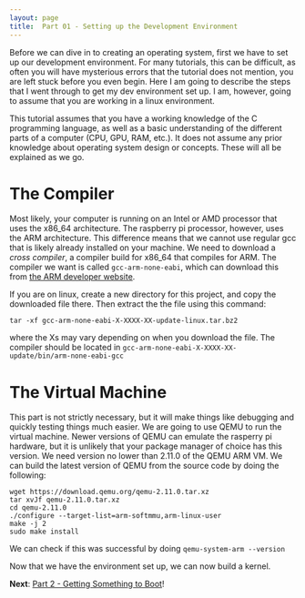 ```yaml
---
layout: page
title:  Part 01 - Setting up the Development Environment
---
```


Before we can dive in to creating an operating system, first we have to set up our development environment.  For many tutorials, this can be difficult, as often you will
have mysterious errors that the tutorial does not mention, you are left stuck before you even begin.  Here I am going to describe the steps that I went through to get my
dev environment set up.  I am, however, going to assume that you are working in a linux environment.

This tutorial assumes that you have a working knowledge of the C programming language, as well as a basic understanding of the different parts of a computer (CPU, GPU, RAM,
etc.).  It does not assume any prior knowledge about operating system design or concepts.  These will all be explained as we go.

# The Compiler

Most likely, your computer is running on an Intel or AMD processor that uses the x86_64 architecture.  The raspberry pi processor, however, uses the ARM architecture.
This difference means that we cannot use regular gcc that is likely already installed on your machine.  We need to download a *cross compiler*, a compiler build for
x86_64 that compiles for ARM.  The compiler we want is called `gcc-arm-none-eabi`, which can download this from [the ARM developer website](https://developer.arm.com/open-source/gnu-toolchain/gnu-rm/downloads).

If you are on linux, create a new directory for this project, and copy the downloaded file there. Then extract the the file using this command:
```
tar -xf gcc-arm-none-eabi-X-XXXX-XX-update-linux.tar.bz2
```
where the Xs may vary depending on when you download the file. The compiler should be located in `gcc-arm-none-eabi-X-XXXX-XX-update/bin/arm-none-eabi-gcc`

# The Virtual Machine

This part is not strictly necessary, but it will make things like debugging and quickly testing things much easier.  We are going to use QEMU to run the virtual machine.
Newer versions of QEMU can emulate the rasperry pi hardware, but it is unlikely that your package manager of choice has this version.  We need version no lower than
2.11.0 of the QEMU ARM VM.  We can build the latest version of QEMU from the source code by doing the following:
```
wget https://download.qemu.org/qemu-2.11.0.tar.xz
tar xvJf qemu-2.11.0.tar.xz
cd qemu-2.11.0
./configure --target-list=arm-softmmu,arm-linux-user
make -j 2
sudo make install
```
We can check if this was successful by doing `qemu-system-arm --version`

Now that we have the environment set up, we can now build a kernel.

**Next**:
[Part 2 - Getting Something to Boot](/tutorial/boot.html)!
